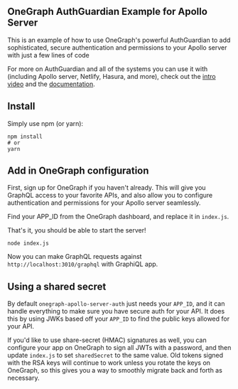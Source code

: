 ## OneGraph AuthGuardian Example for Apollo Server
This is an example of how to use OneGraph's powerful AuthGuardian to add
sophisticated, secure authentication and permissions to your Apollo server with
just a few lines of code

For more on AuthGuardian and all of the systems you can use it with (including
Apollo server, Netlify, Hasura, and more), check out the [intro video]() and the
[documentation]().

## Install
Simply use npm (or yarn):

```
npm install
# or
yarn
```

## Add in OneGraph configuration
First, sign up for OneGraph if you haven't already. This will give you GraphQL
access to your favorite APIs, and also allow you to configure authentication and
permissions for your Apollo server seamlessly.

Find your APP_ID from the OneGraph dashboard, and replace it in `index.js`.

That's it, you should be able to start the server!

```
node index.js
```

Now you can make GraphQL requests against `http://localhost:3010/graphql` with GraphiQL app.

## Using a shared secret
By default `onegraph-apollo-server-auth` just needs your `APP_ID`, and it can
handle everything to make sure you have secure auth for your API. It does this
by using JWKs based off your `APP_ID` to find the public keys allowed for your
API.

If you'd like to use share-secret (HMAC) signatures as well, you can configure
your app on OneGraph to sign all JWTs with a password, and then update
`index.js` to set `sharedSecret` to the same value. Old tokens signed with the
RSA keys will continue to work unless you rotate the keys on OneGraph, so this
gives you a way to smoothly migrate back and forth as necessary.
